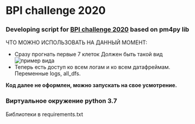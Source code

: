 # BPI challenge 2020

### Developing script for [BPI challenge 2020](https://icpmconference.org/2020/bpi-challenge/) based on pm4py lib

ЧТО МОЖНО ИСПОЛЬЗОВАТЬ НА ДАННЫЙ МОМЕНТ:
* Сразу прогнать первые 7 клеток
Должен быть такой вид ![пример вида]((https://github.com/verwindle/BPI/new/devel/view.png?raw=true))
* Теперь есть доступ ко всем логам и ко всем датафреймам. Переменные logs, all_dfs.

__Код далее не оформлен, можно запускать на свое усмотрение.__

### Виртуальное окружение python 3.7
  Библиотеки в requirements.txt
